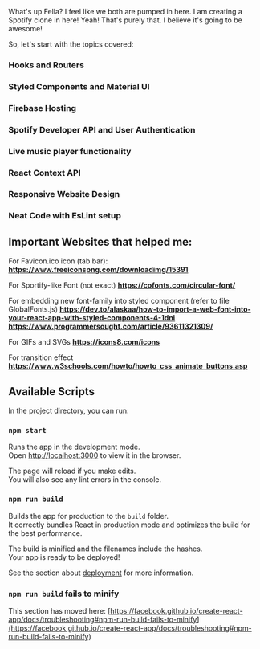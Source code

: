 What's up Fella? I feel like we both are pumped in here. I am creating a Spotify clone in here!
Yeah! That's purely that. I believe it's going to be awesome!

So, let's start with the topics covered:

### Hooks and Routers
### Styled Components and Material UI
### Firebase Hosting
### Spotify Developer API and User Authentication
### Live music player functionality
### React Context API
### Responsive Website Design
### Neat Code with EsLint setup


## Important Websites that helped me:

For Favicon.ico icon (tab bar):
__https://www.freeiconspng.com/downloadimg/15391__

For Sportify-like Font (not exact)
__https://cofonts.com/circular-font/__

For embedding new font-family into styled component (refer to file GlobalFonts.js)
__https://dev.to/alaskaa/how-to-import-a-web-font-into-your-react-app-with-styled-components-4-1dni__
__https://www.programmersought.com/article/93611321309/__

For GIFs and SVGs
__https://icons8.com/icons__

For transition effect
__https://www.w3schools.com/howto/howto_css_animate_buttons.asp__


## Available Scripts

In the project directory, you can run:

### `npm start`

Runs the app in the development mode.\
Open [http://localhost:3000](http://localhost:3000) to view it in the browser.

The page will reload if you make edits.\
You will also see any lint errors in the console.

### `npm run build`

Builds the app for production to the `build` folder.\
It correctly bundles React in production mode and optimizes the build for the best performance.

The build is minified and the filenames include the hashes.\
Your app is ready to be deployed!

See the section about [deployment](https://facebook.github.io/create-react-app/docs/deployment) for more information.



### `npm run build` fails to minify

This section has moved here: [https://facebook.github.io/create-react-app/docs/troubleshooting#npm-run-build-fails-to-minify](https://facebook.github.io/create-react-app/docs/troubleshooting#npm-run-build-fails-to-minify)
